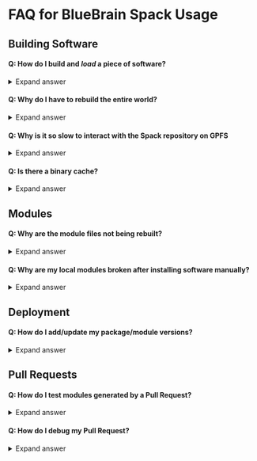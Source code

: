# FAQ for BlueBrain Spack Usage

## Building Software

#### Q: How do I build and *load* a piece of software?

<details>
  <summary>Expand answer</summary>

  We'll install `MG(1)`, a standard editor.

  Make sure you're setup as per
  [the instructions linked on the README](https://github.com/BlueBrain/spack),
  then install the editor via

      $ spack install mg

  One can then run `mg` with

      $ spack load mg
      $ mg foo.txt

</details>

#### Q: Why do I have to rebuild the entire world?

<details>
  <summary>Expand answer</summary>

  If you are on the BlueBrain5, you shouldn't need to.

  As [described here](setup_bb5.md),
  one can use the system packages available with an appropriate
  `packages.yaml` and `upstreams.yaml` in `${SPACK_ROOT}/etc/spack`.
</details>

#### Q: Why is it so slow to interact with the Spack repository on GPFS

<details>
  <summary>Expand answer</summary>

  Make sure the `spack` repo is checked out in a subdirectory of `$HOME`.
  The `spack` repository is quite large, and when it is checked out under a
  `/gpfs/bbp.cscs.ch/project/*` directory, performance can be 10x slower
  than on the SSD provided storage of `$HOME`.
</details>

#### Q: Is there a binary cache?

<details>
  <summary>Expand answer</summary>

  We currently have a binary cache for central deployment only. As
  universally relocatable binaries are very fragile, we do not support
  binary caches for end-users.

  Please make sure you have setup the correct configurations in:
  * `~/.spack/packages.yaml`
  * `~/.spack/upstreams.yaml`
  to avoid rebuilding packages that have already been build centrally.
</details>

## Modules

#### Q: Why are the module files not being rebuilt?

<details>
  <summary>Expand answer</summary>

  The `spack module tcl refresh` command respects a blacklist that can be
  found via:

      $ spack config blame modules

  Examples from our deployment workflow can be found in:
  * `spack/deploy/configs/applications/modules.yaml`
  * `spack/deploy/configs/libraries/modules.yaml`

  Run `spack --debug module tcl refresh` and search for the module you
  expect to be built.
  Modify the whitelist to have the module built.

  [See also the general instructions](setup_bb5.md#automatically-generate-modules-for-all-installed-software).
</details>

#### Q: Why are my local modules broken after installing software manually?

<details>
  <summary>Expand answer</summary>

  When installing CMake-based software with

      $ spack setup package@version
      $ mkdir build
      $ cd build
      $ ../spconfig.py ..
      $ make
      $ make install

  Spack will create a skeleton installation with bogus files to directly
  generate a module for the package to be installed.
  This may result in a "fake" library to be picked up when installing
  subsequent packages.
  Please use

      $ spack dev-build package@version

  to install packages locally, and use `spack setup` only for local
  development/testing that other packages do not depend on.
</details>

## Deployment

#### Q: How do I add/update my package/module versions?

<details>
  <summary>Expand answer</summary>

  We want to add a new version 2.0.0 to `mypackage`.

  Make sure you're setup as per
  [the instructions linked on the README](https://github.com/BlueBrain/spack),
  then change your package recipe to add or update the version specifying
  the corresponding tag or commit.

      $ spack edit mypackage
      …
      version('2.0.0', tag='v2.0.0')
      …

  If the package is not yet deployed, then you can edit the environment
  depending on the type of package (`applications.yaml`,
  `libraries.yaml`…).

  Assuming `mypackage` is a library:

      $ nvim deploy/environments/libraries.yaml

  Under the `specs` section, make sure that the package is mentioned:

      - mypackage

  Only specify a version if future updates to the package should be
  ignored.

  After that you should edit the module file that will be at
  `deploy/config/libraries/`

      $ nvim deploy/config/libraries/modules.yaml

  Under the whitelist section, ensure that your software is mentioned:

      - mypackage

  Now you are ready to create a new branch and a PR with the changes.
  You can check the Jenkins build of your PR [on Blue Ocean](https://bbpcode.epfl.ch/ci/blue/organizations/jenkins/hpc.spack-deployment/activity).
</details>

## Pull Requests

#### Q: How do I test modules generated by a Pull Request?

<details>
  <summary>Expand answer</summary>

  If you followed the previous point you should be able to see if your 
  PR was successfully built [on Blue Ocean](https://bbpcode.epfl.ch/ci/blue/organizations/jenkins/hpc.spack-deployment/activity).

  Then you can log into `BB5` and run the following commands:

      $ module purge
      $ unset MODULEPATH
      $ source /gpfs/bbp.cscs.ch/apps/hpc/jenkins/pulls/xxx/config/modules.sh

  Where `xxx` is the number of your PR.

  At this point you should have the environment ready, so if your module 
  was built correctly you should be able to load it.

      $ module load mypackage

  Now you are ready to test `mypackage`.
</details>

#### Q: How do I debug my Pull Request?

<details>
  <summary>Expand answer</summary>

  To re-create the environment a Pull Request was built in, let's say #666,
  and debug failures, it is recommended to create a throw-away shell
  environment and execute the following commands.  Note that the parameters
  in the first line correspond to the pull request and the stage you wish
  to debug (as labelled in Jenkins, but lowercase):
  ```
  $ eval $(${SPACK_ROOT}/deploy/pull_env.sh pulls/666 applications)
  $ spacktivate
  $ spack install $(grep <my_failed_piece_of_software> ${HOME}/specs.txt)
  ```
  Evaluating the first line will override local environment variables such
  as the current `$HOME` directory.  *After leaving the shell, this will
  leave a temporary directory behind*, following the pattern `spack_*`.
  Please make sure to delete this directory when not needed any longer.
</details>
